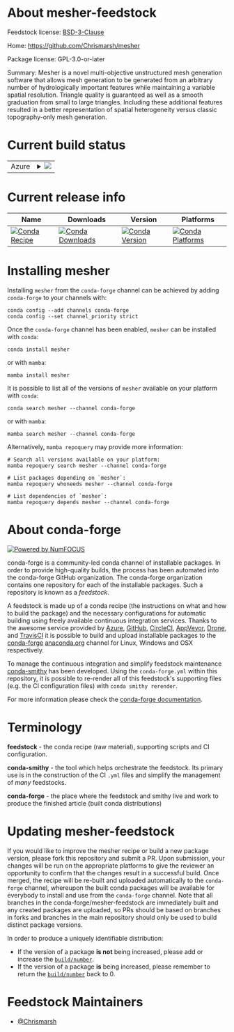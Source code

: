 About mesher-feedstock
======================

Feedstock license: [BSD-3-Clause](https://github.com/conda-forge/mesher-feedstock/blob/main/LICENSE.txt)

Home: https://github.com/Chrismarsh/mesher

Package license: GPL-3.0-or-later

Summary: Mesher is a novel multi-objective unstructured mesh generation software that allows mesh generation to be generated from an arbitrary number of hydrologically important features while maintaining a variable spatial resolution. Triangle quality is guaranteed as well as a smooth graduation from small to large triangles. Including these additional features resulted in a better representation of spatial heterogeneity versus classic topography-only mesh generation.

Current build status
====================


<table>
    
  <tr>
    <td>Azure</td>
    <td>
      <details>
        <summary>
          <a href="https://dev.azure.com/conda-forge/feedstock-builds/_build/latest?definitionId=22094&branchName=main">
            <img src="https://dev.azure.com/conda-forge/feedstock-builds/_apis/build/status/mesher-feedstock?branchName=main">
          </a>
        </summary>
        <table>
          <thead><tr><th>Variant</th><th>Status</th></tr></thead>
          <tbody><tr>
              <td>linux_64_python3.10.____cpython</td>
              <td>
                <a href="https://dev.azure.com/conda-forge/feedstock-builds/_build/latest?definitionId=22094&branchName=main">
                  <img src="https://dev.azure.com/conda-forge/feedstock-builds/_apis/build/status/mesher-feedstock?branchName=main&jobName=linux&configuration=linux%20linux_64_python3.10.____cpython" alt="variant">
                </a>
              </td>
            </tr><tr>
              <td>linux_64_python3.11.____cpython</td>
              <td>
                <a href="https://dev.azure.com/conda-forge/feedstock-builds/_build/latest?definitionId=22094&branchName=main">
                  <img src="https://dev.azure.com/conda-forge/feedstock-builds/_apis/build/status/mesher-feedstock?branchName=main&jobName=linux&configuration=linux%20linux_64_python3.11.____cpython" alt="variant">
                </a>
              </td>
            </tr><tr>
              <td>linux_64_python3.12.____cpython</td>
              <td>
                <a href="https://dev.azure.com/conda-forge/feedstock-builds/_build/latest?definitionId=22094&branchName=main">
                  <img src="https://dev.azure.com/conda-forge/feedstock-builds/_apis/build/status/mesher-feedstock?branchName=main&jobName=linux&configuration=linux%20linux_64_python3.12.____cpython" alt="variant">
                </a>
              </td>
            </tr><tr>
              <td>linux_64_python3.9.____cpython</td>
              <td>
                <a href="https://dev.azure.com/conda-forge/feedstock-builds/_build/latest?definitionId=22094&branchName=main">
                  <img src="https://dev.azure.com/conda-forge/feedstock-builds/_apis/build/status/mesher-feedstock?branchName=main&jobName=linux&configuration=linux%20linux_64_python3.9.____cpython" alt="variant">
                </a>
              </td>
            </tr><tr>
              <td>osx_64_python3.10.____cpython</td>
              <td>
                <a href="https://dev.azure.com/conda-forge/feedstock-builds/_build/latest?definitionId=22094&branchName=main">
                  <img src="https://dev.azure.com/conda-forge/feedstock-builds/_apis/build/status/mesher-feedstock?branchName=main&jobName=osx&configuration=osx%20osx_64_python3.10.____cpython" alt="variant">
                </a>
              </td>
            </tr><tr>
              <td>osx_64_python3.11.____cpython</td>
              <td>
                <a href="https://dev.azure.com/conda-forge/feedstock-builds/_build/latest?definitionId=22094&branchName=main">
                  <img src="https://dev.azure.com/conda-forge/feedstock-builds/_apis/build/status/mesher-feedstock?branchName=main&jobName=osx&configuration=osx%20osx_64_python3.11.____cpython" alt="variant">
                </a>
              </td>
            </tr><tr>
              <td>osx_64_python3.12.____cpython</td>
              <td>
                <a href="https://dev.azure.com/conda-forge/feedstock-builds/_build/latest?definitionId=22094&branchName=main">
                  <img src="https://dev.azure.com/conda-forge/feedstock-builds/_apis/build/status/mesher-feedstock?branchName=main&jobName=osx&configuration=osx%20osx_64_python3.12.____cpython" alt="variant">
                </a>
              </td>
            </tr><tr>
              <td>osx_64_python3.9.____cpython</td>
              <td>
                <a href="https://dev.azure.com/conda-forge/feedstock-builds/_build/latest?definitionId=22094&branchName=main">
                  <img src="https://dev.azure.com/conda-forge/feedstock-builds/_apis/build/status/mesher-feedstock?branchName=main&jobName=osx&configuration=osx%20osx_64_python3.9.____cpython" alt="variant">
                </a>
              </td>
            </tr>
          </tbody>
        </table>
      </details>
    </td>
  </tr>
</table>

Current release info
====================

| Name | Downloads | Version | Platforms |
| --- | --- | --- | --- |
| [![Conda Recipe](https://img.shields.io/badge/recipe-mesher-green.svg)](https://anaconda.org/conda-forge/mesher) | [![Conda Downloads](https://img.shields.io/conda/dn/conda-forge/mesher.svg)](https://anaconda.org/conda-forge/mesher) | [![Conda Version](https://img.shields.io/conda/vn/conda-forge/mesher.svg)](https://anaconda.org/conda-forge/mesher) | [![Conda Platforms](https://img.shields.io/conda/pn/conda-forge/mesher.svg)](https://anaconda.org/conda-forge/mesher) |

Installing mesher
=================

Installing `mesher` from the `conda-forge` channel can be achieved by adding `conda-forge` to your channels with:

```
conda config --add channels conda-forge
conda config --set channel_priority strict
```

Once the `conda-forge` channel has been enabled, `mesher` can be installed with `conda`:

```
conda install mesher
```

or with `mamba`:

```
mamba install mesher
```

It is possible to list all of the versions of `mesher` available on your platform with `conda`:

```
conda search mesher --channel conda-forge
```

or with `mamba`:

```
mamba search mesher --channel conda-forge
```

Alternatively, `mamba repoquery` may provide more information:

```
# Search all versions available on your platform:
mamba repoquery search mesher --channel conda-forge

# List packages depending on `mesher`:
mamba repoquery whoneeds mesher --channel conda-forge

# List dependencies of `mesher`:
mamba repoquery depends mesher --channel conda-forge
```


About conda-forge
=================

[![Powered by
NumFOCUS](https://img.shields.io/badge/powered%20by-NumFOCUS-orange.svg?style=flat&colorA=E1523D&colorB=007D8A)](https://numfocus.org)

conda-forge is a community-led conda channel of installable packages.
In order to provide high-quality builds, the process has been automated into the
conda-forge GitHub organization. The conda-forge organization contains one repository
for each of the installable packages. Such a repository is known as a *feedstock*.

A feedstock is made up of a conda recipe (the instructions on what and how to build
the package) and the necessary configurations for automatic building using freely
available continuous integration services. Thanks to the awesome service provided by
[Azure](https://azure.microsoft.com/en-us/services/devops/), [GitHub](https://github.com/),
[CircleCI](https://circleci.com/), [AppVeyor](https://www.appveyor.com/),
[Drone](https://cloud.drone.io/welcome), and [TravisCI](https://travis-ci.com/)
it is possible to build and upload installable packages to the
[conda-forge](https://anaconda.org/conda-forge) [anaconda.org](https://anaconda.org/)
channel for Linux, Windows and OSX respectively.

To manage the continuous integration and simplify feedstock maintenance
[conda-smithy](https://github.com/conda-forge/conda-smithy) has been developed.
Using the ``conda-forge.yml`` within this repository, it is possible to re-render all of
this feedstock's supporting files (e.g. the CI configuration files) with ``conda smithy rerender``.

For more information please check the [conda-forge documentation](https://conda-forge.org/docs/).

Terminology
===========

**feedstock** - the conda recipe (raw material), supporting scripts and CI configuration.

**conda-smithy** - the tool which helps orchestrate the feedstock.
                   Its primary use is in the construction of the CI ``.yml`` files
                   and simplify the management of *many* feedstocks.

**conda-forge** - the place where the feedstock and smithy live and work to
                  produce the finished article (built conda distributions)


Updating mesher-feedstock
=========================

If you would like to improve the mesher recipe or build a new
package version, please fork this repository and submit a PR. Upon submission,
your changes will be run on the appropriate platforms to give the reviewer an
opportunity to confirm that the changes result in a successful build. Once
merged, the recipe will be re-built and uploaded automatically to the
`conda-forge` channel, whereupon the built conda packages will be available for
everybody to install and use from the `conda-forge` channel.
Note that all branches in the conda-forge/mesher-feedstock are
immediately built and any created packages are uploaded, so PRs should be based
on branches in forks and branches in the main repository should only be used to
build distinct package versions.

In order to produce a uniquely identifiable distribution:
 * If the version of a package **is not** being increased, please add or increase
   the [``build/number``](https://docs.conda.io/projects/conda-build/en/latest/resources/define-metadata.html#build-number-and-string).
 * If the version of a package **is** being increased, please remember to return
   the [``build/number``](https://docs.conda.io/projects/conda-build/en/latest/resources/define-metadata.html#build-number-and-string)
   back to 0.

Feedstock Maintainers
=====================

* [@Chrismarsh](https://github.com/Chrismarsh/)

